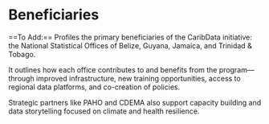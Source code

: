 # Beneficiaries

==To Add:== Profiles the primary beneficiaries of the CaribData initiative: the National Statistical Offices of Belize, Guyana, Jamaica, and Trinidad & Tobago. 

It outlines how each office contributes to and benefits from the program—through improved infrastructure, new training opportunities, access to regional data platforms, and co-creation of policies. 

Strategic partners like PAHO and CDEMA also support capacity building and data storytelling focused on climate and health resilience.
